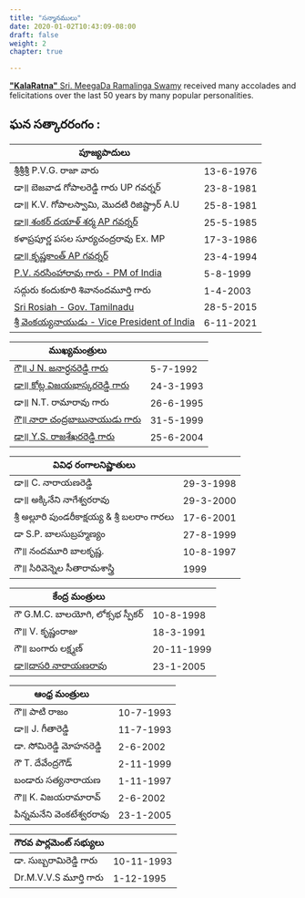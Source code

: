 ```yaml
---
title: "సన్మానములు"
date: 2020-01-02T10:43:09-08:00
draft: false
weight: 2
chapter: true

---
```


[**"KalaRatna"** Sri. MeegaDa Ramalinga Swamy](-home-meegada) received many accolades and felicitations over the last 50 years by many popular personalities. 

## ఘన సత్కారరంగం :


| **పూజ్యపాదులు**                       |           |
|-----------------------------|-----------|
| శ్రీశ్రీశ్రీ P.V.G. రాజా వారు            | 13-6-1976 |
| డా॥ బెజవాడ గోపాలరెడ్డి గారు UP గవర్నర్    | 23-8-1981 |
| డా॥ K.V. గోపాలస్వామి, మొదటి రిజిష్ట్రార్ A.U | 25-8-1981 |
| [డా॥ శంకర్ దయాళ్ శర్మ AP గవర్నర్](.-pres_sahankar_dayal_sarma)       | 25-5-1985 |
| కళాప్రపూర్ణ పసల సూర్యచంద్రరావు Ex. MP     | 17-3-1986 |
| [డా॥ కృష్ణకాంత్ AP గవర్నర్](.-vp_krishnakanth)             | 23-4-1994 |
| [P.V. నరసింహారావు గారు - PM of India](.-pm_05_08_1998)              | 5-8-1999  |
| సద్గురు కందుకూరి శివానందమూర్తి గారు          | 1-4-2003  |
| [Sri Rosiah - Gov. Tamilnadu](.-gov_rosiah_2015)          | 28-5-2015  |
| [శ్రీ వెంకయ్యనాయుడు - Vice President of India](.-vp_venkaiyah_naidu_2021)   | 6-11-2021  |

| **ముఖ్యమంత్రులు**                       |           |
|-----------------------------|-----------|
| [గౌ॥ J N. జనార్ధనరెడ్డి గారు](.-cm_njanrdhan_reddy_1992)           | 5-7-1992   |
| [డా॥ కోట్ల విజయభాస్కరరెడ్డి గారు](.-cm_kotla_vijayabhaskara_reddy_1982)           | 24-3-1993  |
| డా॥ N.T. రామారావు గారు             | 26-6-1995  |
| [గౌ॥ నారా చంద్రబాబునాయుడు గారు](.-cm_cbn_2016)            | 31-5-1999  |
| [డా॥ Y.S. రాజశేఖరరెడ్డి గారు](.-cm_ysr_2004)          | 25-6-2004  |

| **వివిధ రంగాలనిష్ణాతులు**                 |            |
|-----------------------------|-----------|
| డా॥ C. నారాయణరెడ్డి                | 29-3-1998  |
| డా॥ అక్కినేని నాగేశ్వరరావు              | 29-3-2000  |
| శ్రీ అల్లూరి పుండరీకాక్షయ్య & శ్రీ బలరాం గారలు    | 17-6-2001  |
| డా S.P. బాలసుబ్రహ్మణ్యం               | 27-8-1999  |
| గౌ॥ నందమూరి బాలకృష్ణ.               | 10-8-1997  |
| గౌ॥ సిరివెన్నెల సీతారామశాస్త్రి              | 1999  |

| **కేంద్ర మంత్రులు**                      |            |
|-----------------------------|-----------|
| గౌ G.M.C. బాలయోగి, లోక్సభ స్పీకర్      | 10-8-1998    |
| గౌ॥ V. కృష్ణంరాజు                  | 18-3-1991  |
| గౌ॥ బంగారు లక్ష్మణ్                  | 20-11-1999 |
| [డా॥దాసరి నారాయణరావు](./cm_ysr_2004)                | 23-1-2005  |

| **ఆంధ్ర మంత్రులు**                      |            |
|-----------------------------|-----------|
| గౌ॥ పాటి రాజం                    | 10-7-1993    |
| డా॥ J. గీతారెడ్డి                  | 11-7-1993    |
| డా. సోమిరెడ్డి మోహనరెడ్డి               | 2-6-2002     |
| గౌ T. దేవేంద్రగౌడ్                  | 2-11-1999    |
| బండారు సత్యనారాయణ                  | 1-11-1997    |
| గౌ॥ K. విజయరామారావ్               | 2-6-2002     |
| పిన్నమనేని వెంకటేశ్వరరావు               | 23-1-2005  |

| **గౌరవ పార్లమెంట్ సభ్యులు**                |            |
|-----------------------------|-----------|
| డా. సుబ్బరామిరెడ్డి గారు                | 10-11-1993   |
| Dr.M.V.V.S మూర్తి గారు            | 1-12-1995    |

